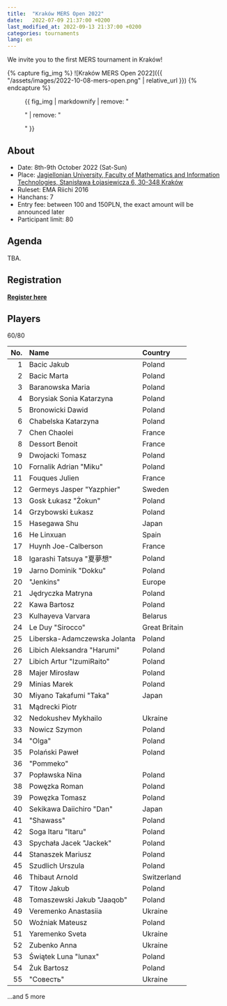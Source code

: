 ```yaml
---
title:  "Kraków MERS Open 2022"
date:   2022-07-09 21:37:00 +0200
last_modified_at: 2022-09-13 21:37:00 +0200
categories: tournaments
lang: en
---
```


We invite you to the first MERS tournament in Kraków!

{% capture fig_img %}
![Kraków MERS Open 2022]({{ "/assets/images/2022-10-08-mers-open.png" | relative_url }})
{% endcapture %}

<figure>
  {{ fig_img | markdownify | remove: "<p>" | remove: "</p>" }}
</figure>

## About

* Date: 8th-9th October 2022 (Sat-Sun)
* Place: [Jagiellonian University, Faculty of Mathematics and Information Technologies, Stanisława Łojasiewicza 6, 30-348 Kraków](https://goo.gl/maps/izBiryMK8gM9GpQd6)
* Ruleset: EMA Riichi 2016
* Hanchans: 7
* Entry fee: between 100 and 150PLN, the exact amount will be announced later
* Participant limit: 80

## Agenda

TBA.

## Registration

**[Register here](https://forms.gle/n25tH2yqy7i7nW7DA)**

## Players

<div class="progress" style="margin-bottom: 0.5em">
	<div
		class="progress-bar progress-bar-striped"
		role="progressbar"
		style="width: calc(100%*60/80);"
		aria-valuenow="60"
		aria-valuemin="0"
		aria-valuemax="80">
		60/80
	</div>
</div>

<center id="biggus-tablus" markdown="block">

| No. | Name                         | Country       |
|----:|:-----------------------------|:--------------|
|   1 | Bacic Jakub                  | Poland        |
|   2 | Bacic Marta                  | Poland        |
|   3 | Baranowska Maria             | Poland        |
|   4 | Borysiak Sonia Katarzyna     | Poland        |
|   5 | Bronowicki Dawid             | Poland        |
|   6 | Chabelska Katarzyna          | Poland        |
|   7 | Chen Chaolei                 | France        |
|   8 | Dessort Benoit               | France        |
|   9 | Dwojacki Tomasz              | Poland        |
|  10 | Fornalik Adrian "Miku"       | Poland        |
|  11 | Fouques Julien               | France        |
|  12 | Germeys Jasper "Yazphier"    | Sweden        |
|  13 | Gosk Łukasz "Żokun"          | Poland        |
|  14 | Grzybowski Łukasz            | Poland        |
|  15 | Hasegawa Shu                 | Japan         |
|  16 | He Linxuan                   | Spain         |
|  17 | Huynh Joe-Calberson          | France        |
|  18 | Igarashi Tatsuya "夏夢想"    | Poland        |
|  19 | Jarno Dominik "Dokku"        | Poland        |
|  20 | "Jenkins"                    | Europe        |
|  21 | Jędryczka Matryna            | Poland        |
|  22 | Kawa Bartosz                 | Poland        |
|  23 | Kulhayeva Varvara            | Belarus       |
|  24 | Le Duy "Sirocco"             | Great Britain |
|  25 | Liberska-Adamczewska Jolanta | Poland        |
|  26 | Libich Aleksandra "Harumi"   | Poland        |
|  27 | Libich Artur "IzumiRaito"    | Poland        |
|  28 | Majer Mirosław               | Poland        |
|  29 | Minias Marek                 | Poland        |
|  30 | Miyano Takafumi "Taka"       | Japan         |
|  31 | Mądrecki Piotr               |               |
|  32 | Nedokushev Mykhailo          | Ukraine       |
|  33 | Nowicz Szymon                | Poland        |
|  34 | "Olga"                       | Poland        |
|  35 | Polański Paweł               | Poland        |
|  36 | "Pommeko"                    |               |
|  37 | Popławska Nina               | Poland        |
|  38 | Powęzka Roman                | Poland        |
|  39 | Powęzka Tomasz               | Poland        |
|  40 | Sekikawa Daiichiro "Dan"     | Japan         |
|  41 | "Shawass"                    | Poland        |
|  42 | Soga Itaru "Itaru"           | Poland        |
|  43 | Spychała Jacek "Jackek"      | Poland        |
|  44 | Stanaszek Mariusz            | Poland        |
|  45 | Szudlich Urszula             | Poland        |
|  46 | Thibaut Arnold               | Switzerland   |
|  47 | Titow Jakub                  | Poland        |
|  48 | Tomaszewski Jakub "Jaaqob"   | Poland        |
|  49 | Veremenko Anastasiia         | Ukraine       |
|  50 | Woźniak Mateusz              | Poland        |
|  51 | Yaremenko Sveta              | Ukraine       |
|  52 | Zubenko Anna                 | Ukraine       |
|  53 | Świątek Luna "lunax"         | Poland        |
|  54 | Żuk Bartosz                  | Poland        |
|  55 | "Совесть"                    | Ukraine       |

</center>

...and 5 more
